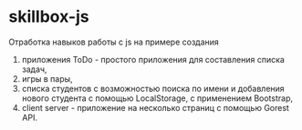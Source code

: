 # skillbox-js
Отработка навыков работы с js на примере создания 
1. приложения ToDo - простого приложения для составления списка задач,
2. игры в пары,
3. списка студентов с возможностью поиска по имени и добавления нового студента с помощью LocalStorage, с применением Bootstrap,
4. client server - приложение на несколько страниц с помощью Gorest API.
